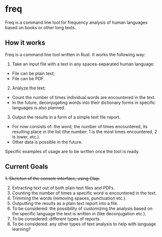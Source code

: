 # freq
Freq is a command line tool for frequency analysis of human languages based on books or other long texts.

## How it works

Freq is a command line tool written in Rust. It works the following way:

1. Take an input file with a text in any spaces-separated human language:
  - File can be plain text;
  - File can be PDF.
2. Analyze the text:
  - Count the number of times individual words are encountered in the text.
  - In the future, deconjugating words into their dictionary forms in specific languages is also planned.
3. Output the results in a form of a simple text file report.
  - For now consists of: the word, the number of times encountered, its resulting place in the list (the number: 1 is the most times encountered, 2 is lower, etc.).
  - Other data is possible in the future.

Specific examples of usage are to be written once the tool is ready.

## Current Goals

~~1. Skeleton of the console interface, using Clap.~~


2. Extracting text out of both plain text files and PDFs.
3. Counting the number of times a specific word is encountered in the text.
4. Trimming the words (removing spaces, punctuation etc.).
5. Outputting the results as a plain text report into a file.
6. To be considered: the possibility of customizing the analysis based on the specific language the text is written in (like deconjugation etc.).
7. To be considered: different types of reports.
8. To be considered: any other types of text analysis to help with language learning?